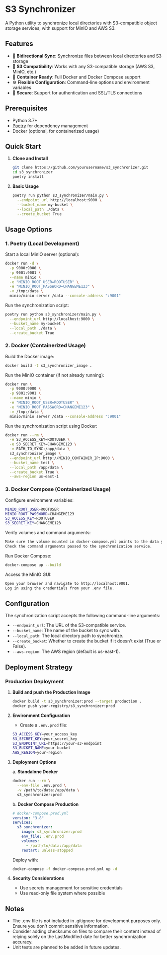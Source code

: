 # S3 Synchronizer

A Python utility to synchronize local directories with S3-compatible object storage services, with support for MinIO and AWS S3.

## Features

- 🔄 **Bidirectional Sync**: Synchronize files between local directories and S3 storage
- 🔌 **S3 Compatibility**: Works with any S3-compatible storage (AWS S3, MinIO, etc.)
- 🐳 **Container Ready**: Full Docker and Docker Compose support
- ⚙️ **Flexible Configuration**: Command-line options and environment variables
- 🔐 **Secure**: Support for authentication and SSL/TLS connections

## Prerequisites

- Python 3.7+
- [Poetry](https://python-poetry.org/docs/#installation) for dependency management
- Docker (optional, for containerized usage)

## Quick Start

1. **Clone and Install**

   ```bash
   git clone https://github.com/yourusername/s3_synchronizer.git
   cd s3_synchronizer
   poetry install
   ```

2. **Basic Usage**
   ```bash
   poetry run python s3_synchronizer/main.py \
     --endpoint_url http://localhost:9000 \
     --bucket_name my-bucket \
     --local_path ./data \
     --create_bucket True
   ```

## Usage Options

### 1. Poetry (Local Development)

Start a local MinIO server (optional):

```bash
docker run -d \
  -p 9000:9000 \
  -p 9001:9001 \
  --name minio \
  -e "MINIO_ROOT_USER=ROOTUSER" \
  -e "MINIO_ROOT_PASSWORD=CHANGEME123" \
  -v /tmp:/data \
  minio/minio server /data --console-address ":9001"
```

Run the synchronization script:

```bash
poetry run python s3_synchronizer/main.py \
  --endpoint_url http://localhost:9000 \
  --bucket_name my-bucket \
  --local_path ./data \
  --create_bucket True
```

### 2. Docker (Containerized Usage)

Build the Docker image:

```bash
docker build -t s3_synchronizer_image .
```

Run the MinIO container (if not already running):

```bash
docker run \
  -p 9000:9000 \
  -p 9001:9001 \
  --name minio \
  -e "MINIO_ROOT_USER=ROOTUSER" \
  -e "MINIO_ROOT_PASSWORD=CHANGEME123" \
  -v /tmp:/data \
  minio/minio server /data --console-address ":9001"
```

Run the synchronization script using Docker:

```bash
docker run --rm \
  -e S3_ACCESS_KEY=ROOTUSER \
  -e S3_SECRET_KEY=CHANGEME123 \
  -v PATH_TO_SYNC:/app/data \
  s3_synchronizer_image \
  --endpoint_url http://MINIO_CONTAINER_IP:9000 \
  --bucket_name test \
  --local_path /app/data \
  --create_bucket True \
  --aws-region us-east-1
```

### 3. Docker Compose (Containerized Usage)

Configure environment variables:

```bash
MINIO_ROOT_USER=ROOTUSER
MINIO_ROOT_PASSWORD=CHANGEME123
S3_ACCESS_KEY=ROOTUSER
S3_SECRET_KEY=CHANGEME123
```

Verify volumes and command arguments:

```bash
Make sure the volume mounted in docker-compose.yml points to the data you want to sync.
Check the command arguments passed to the synchronization service.
```

Run Docker Compose:

```bash
docker-compose up --build
```

Access the MinIO GUI:

```bash
Open your browser and navigate to http://localhost:9001.
Log in using the credentials from your .env file.
```

## Configuration

The synchronization script accepts the following command-line arguments:

- `--endpoint_url`: The URL of the S3-compatible service.
- `--bucket_name`: The name of the bucket to sync with.
- `--local_path`: The local directory path to synchronize.
- `--create_bucket`: Whether to create the bucket if it doesn't exist (True or False).
- `--aws-region`: The AWS region (default is us-east-1).

## Deployment Strategy

### Production Deployment

1. **Build and push the Production Image**

   ```bash
   docker build -t s3_synchronizer:prod --target production .
   docker push your-registry/s3_synchronizer:prod
   ```

2. **Environment Configuration**

   - Create a `.env.prod` file:

   ```bash
   S3_ACCESS_KEY=your_access_key
   S3_SECRET_KEY=your_secret_key
   S3_ENDPOINT_URL=https://your-s3-endpoint
   S3_BUCKET_NAME=your-bucket
   AWS_REGION=your-region
   ```

3. **Deployment Options**

   a. **Standalone Docker**

   ```bash
   docker run --rm \
     --env-file .env.prod \
     -v /path/to/data:/app/data \
     s3_synchronizer:prod
   ```

   b. **Docker Compose Production**

   ```yaml
   # docker-compose.prod.yml
   version: "3.8"
   services:
     s3_synchronizer:
       image: s3_synchronizer:prod
       env_file: .env.prod
       volumes:
         - /path/to/data:/app/data
       restart: unless-stopped
   ```

   Deploy with:

   ```bash
   docker-compose -f docker-compose.prod.yml up -d
   ```

4. **Security Considerations**
   - Use secrets management for sensitive credentials
   - Use read-only file system where possible

## Notes

- The .env file is not included in .gitignore for development purposes only. Ensure you don't commit sensitive information.
- Consider adding checksums on files to compare their content instead of relying solely on the LastModified date for better synchronization accuracy.
- Unit tests are planned to be added in future updates.
